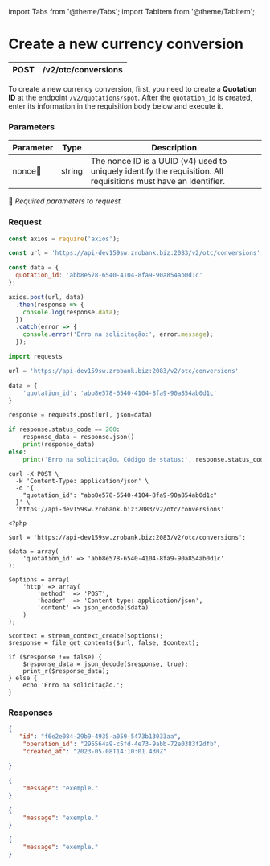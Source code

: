 import Tabs from '@theme/Tabs';
import TabItem from '@theme/TabItem';

# Create a new currency conversion

| POST      | /v2/otc/conversions |
| --------- | ----------- |

To create a new currency conversion, first, you need to create a **Quotation ID** at the endpoint `/v2/quotations/spot`. After the `quotation_id` is created, enter its information in the requisition body below and execute it.

### Parameters

| Parameter | Type |  Description |
| --- | --- | --- | 
| nonce:small_orange_diamond:   | string |  The nonce ID is a UUID (v4) used to uniquely identify the requisition. All requisitions must have an identifier. |
:small_orange_diamond: *Required parameters to request*

### Request

<Tabs>
<TabItem value="js" label="NodeJS">


```js title=Axios
const axios = require('axios');

const url = 'https://api-dev159sw.zrobank.biz:2083/v2/otc/conversions';

const data = {
  quotation_id: 'abb8e578-6540-4104-8fa9-90a854ab0d1c'
};

axios.post(url, data)
  .then(response => {
    console.log(response.data);
  })
  .catch(error => {
    console.error('Erro na solicitação:', error.message);
  });


```
</TabItem>
<TabItem value="py" label="Python">

```python title=Requests
import requests

url = 'https://api-dev159sw.zrobank.biz:2083/v2/otc/conversions'

data = {
    'quotation_id': 'abb8e578-6540-4104-8fa9-90a854ab0d1c'
}

response = requests.post(url, json=data)

if response.status_code == 200:
    response_data = response.json()
    print(response_data)
else:
    print('Erro na solicitação. Código de status:', response.status_code)
```
</TabItem>
<TabItem value="shell" label="Shell">

```shell title=CURL
curl -X POST \
  -H 'Content-Type: application/json' \
  -d '{
    "quotation_id": "abb8e578-6540-4104-8fa9-90a854ab0d1c"
  }' \
  'https://api-dev159sw.zrobank.biz:2083/v2/otc/conversions'
```
</TabItem>
<TabItem value="php" label="PHP">

```shell title=CURL
<?php

$url = 'https://api-dev159sw.zrobank.biz:2083/v2/otc/conversions';

$data = array(
    'quotation_id' => 'abb8e578-6540-4104-8fa9-90a854ab0d1c'
);

$options = array(
    'http' => array(
        'method'  => 'POST',
        'header'  => 'Content-type: application/json',
        'content' => json_encode($data)
    )
);

$context = stream_context_create($options);
$response = file_get_contents($url, false, $context);

if ($response !== false) {
    $response_data = json_decode($response, true);
    print_r($response_data);
} else {
    echo 'Erro na solicitação.';
}
```
</TabItem>
</Tabs>

### Responses

<Tabs>
<TabItem value="200" label="200">

```json  title=/v2/otc/conversions
{
   "id": "f6e2e084-29b9-4935-a059-5473b13033aa",
    "operation_id": "295564a9-c5fd-4e73-9abb-72e0383f2dfb",
    "created_at": "2023-05-08T14:10:01.430Z"
  
}
```
</TabItem>
<TabItem value="400" label="400">

```json  title=/v2/otc/conversionst
{
    "message": "exemple."
}
```
</TabItem>
<TabItem value="401" label="401">

```json  title=/v2/otc/conversionst
{
    "message": "exemple."
}
```
</TabItem>
<TabItem value="422" label="422">

```json  title=/v2/otc/conversionst
{
    "message": "exemple."
}
```
</TabItem>
</Tabs>